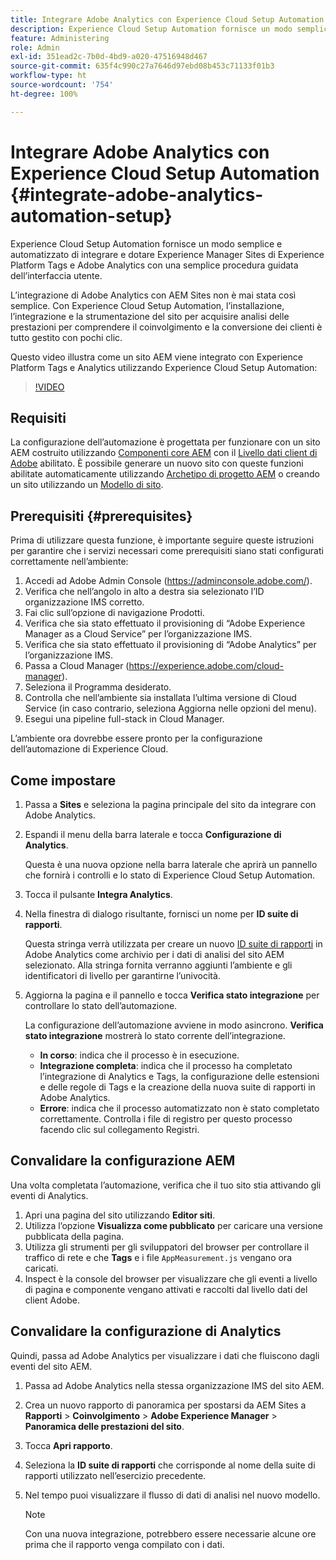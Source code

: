 ```yaml
---
title: Integrare Adobe Analytics con Experience Cloud Setup Automation
description: Experience Cloud Setup Automation fornisce un modo semplice e automatizzato di integrare e dotare Experience Manager Sites di Experience Platform Tags e Adobe Analytics con una semplice procedura guidata dell’interfaccia utente. Scopri come utilizzare la configurazione automatica con il tuo sito.
feature: Administering
role: Admin
exl-id: 351ead2c-7b0d-4bd9-a020-47516948d467
source-git-commit: 635f4c990c27a7646d97ebd08b453c71133f01b3
workflow-type: ht
source-wordcount: '754'
ht-degree: 100%

---
```


# Integrare Adobe Analytics con Experience Cloud Setup Automation {#integrate-adobe-analytics-automation-setup}

Experience Cloud Setup Automation fornisce un modo semplice e automatizzato di integrare e dotare Experience Manager Sites di Experience Platform Tags e Adobe Analytics con una semplice procedura guidata dell’interfaccia utente.

L’integrazione di Adobe Analytics con AEM Sites non è mai stata così semplice. Con Experience Cloud Setup Automation, l’installazione, l’integrazione e la strumentazione del sito per acquisire analisi delle prestazioni per comprendere il coinvolgimento e la conversione dei clienti è tutto gestito con pochi clic.

Questo video illustra come un sito AEM viene integrato con Experience Platform Tags e Analytics utilizzando Experience Cloud Setup Automation:

>[!VIDEO](https://video.tv.adobe.com/v/345372/?quality=12)

## Requisiti 

La configurazione dell’automazione è progettata per funzionare con un sito AEM costruito utilizzando [Componenti core AEM](https://experienceleague.adobe.com/docs/experience-manager-core-components/using/introduction.html?lang=it) con il [Livello dati client di Adobe](https://experienceleague.adobe.com/docs/experience-manager-core-components/using/developing/data-layer/overview.html?lang=it) abilitato. È possibile generare un nuovo sito con queste funzioni abilitate automaticamente utilizzando [Archetipo di progetto AEM](https://experienceleague.adobe.com/docs/experience-manager-core-components/using/developing/archetype/overview.html?lang=it) o creando un sito utilizzando un [Modello di sito](/help/journey-sites/quick-site/create-site.md).

## Prerequisiti {#prerequisites}

Prima di utilizzare questa funzione, è importante seguire queste istruzioni per garantire che i servizi necessari come prerequisiti siano stati configurati correttamente nell’ambiente:

1. Accedi ad Adobe Admin Console (https://adminconsole.adobe.com/).
1. Verifica che nell’angolo in alto a destra sia selezionato l’ID organizzazione IMS corretto.
1. Fai clic sull’opzione di navigazione Prodotti.
1. Verifica che sia stato effettuato il provisioning di “Adobe Experience Manager as a Cloud Service” per l’organizzazione IMS.
1. Verifica che sia stato effettuato il provisioning di “Adobe Analytics” per l’organizzazione IMS.
1. Passa a Cloud Manager (https://experience.adobe.com/cloud-manager).
1. Seleziona il Programma desiderato.
1. Controlla che nell’ambiente sia installata l’ultima versione di Cloud Service (in caso contrario, seleziona Aggiorna nelle opzioni del menu).
1. Esegui una pipeline full-stack in Cloud Manager.

L’ambiente ora dovrebbe essere pronto per la configurazione dell’automazione di Experience Cloud.

## Come impostare

1. Passa a **Sites** e seleziona la pagina principale del sito da integrare con Adobe Analytics.
1. Espandi il menu della barra laterale e tocca **Configurazione di Analytics**.

   Questa è una nuova opzione nella barra laterale che aprirà un pannello che fornirà i controlli e lo stato di Experience Cloud Setup Automation.
1. Tocca il pulsante **Integra Analytics**.
1. Nella finestra di dialogo risultante, fornisci un nome per **ID suite di rapporti**.

   Questa stringa verrà utilizzata per creare un nuovo [ID suite di rapporti](https://experienceleague.adobe.com/docs/analytics/admin/manage-report-suites/new-report-suite/t-create-a-report-suite.html?lang=it) in Adobe Analytics come archivio per i dati di analisi del sito AEM selezionato. Alla stringa fornita verranno aggiunti l’ambiente e gli identificatori di livello per garantirne l’univocità.

1. Aggiorna la pagina e il pannello e tocca **Verifica stato integrazione** per controllare lo stato dell’automazione.

   La configurazione dell’automazione avviene in modo asincrono. **Verifica stato integrazione** mostrerà lo stato corrente dell’integrazione.

   * **In corso**: indica che il processo è in esecuzione.
   * **Integrazione completa**: indica che il processo ha completato l’integrazione di Analytics e Tags, la configurazione delle estensioni e delle regole di Tags e la creazione della nuova suite di rapporti in Adobe Analytics.
   * **Errore**: indica che il processo automatizzato non è stato completato correttamente. Controlla i file di registro per questo processo facendo clic sul collegamento Registri.

## Convalidare la configurazione AEM

Una volta completata l’automazione, verifica che il tuo sito stia attivando gli eventi di Analytics.

1. Apri una pagina del sito utilizzando **Editor siti**.
1. Utilizza l’opzione **Visualizza come pubblicato** per caricare una versione pubblicata della pagina.
1. Utilizza gli strumenti per gli sviluppatori del browser per controllare il traffico di rete e che **Tags** e i file `AppMeasurement.js` vengano ora caricati.
1. Inspect è la console del browser per visualizzare che gli eventi a livello di pagina e componente vengano attivati e raccolti dal livello dati del client Adobe.

## Convalidare la configurazione di Analytics

Quindi, passa ad Adobe Analytics per visualizzare i dati che fluiscono dagli eventi del sito AEM.

1. Passa ad Adobe Analytics nella stessa organizzazione IMS del sito AEM.
1. Crea un nuovo rapporto di panoramica per spostarsi da AEM Sites a **Rapporti** > **Coinvolgimento** > **Adobe Experience Manager** > **Panoramica delle prestazioni del sito**.
1. Tocca **Apri rapporto**.
1. Seleziona la **ID suite di rapporti** che corrisponde al nome della suite di rapporti utilizzato nell’esercizio precedente.
1. Nel tempo puoi visualizzare il flusso di dati di analisi nel nuovo modello.

   >[!NOTE]
   >
   > Con una nuova integrazione, potrebbero essere necessarie alcune ore prima che il rapporto venga compilato con i dati.
